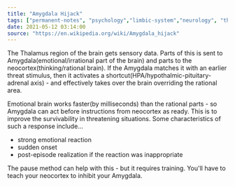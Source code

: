```yaml
---
title: "Amygdala Hijack"
tags: ["permanent-notes", "psychology","limbic-system","neurology", "therapy" ]
date: 2021-05-12 03:14:00
source: "https://en.wikipedia.org/wiki/Amygdala_hijack"
---
```


The Thalamus region of the brain gets sensory data. Parts of this is sent to Amygdala(emotional/irrational part of the brain) and parts to the neocortex(thinking/rational brain). If the Amygdala matches it with an earlier threat stimulus, then it activates a shortcut(HPA/hypothalmic-pituitary-adrenal axis) - and effectively takes over the brain overriding the rational area.

Emotional brain works faster(by milliseconds) than the rational parts - so Amygdala can act before instructions from neocortex as ready. This is to improve the survivability in threatening situations. Some characteristics of such a response include...

- strong emotional reaction
- sudden onset
- post-episode realization if the reaction was inappropriate

The pause method can help with this - but it requires training. You'll have to teach your neocortex to inhibit your Amygdala.

